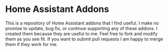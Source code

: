 # Home Assistant Addons
This is a repository of Home Assistant addons that I find useful.  I make no promise to update, bug fix, or continue supporting any of these addons.  I created them because they are useful to me.  Feel free to fork and modify them as you see fit.  If you want to submit pull requests I am happy to merge them if they work for me.
